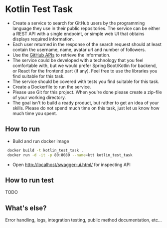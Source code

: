 # Kotlin Test Task

* Create a service to search for GitHub users by the programming language they use in their public repositories. 
The service can be either a REST API with a single endpoint, or simple web UI that obtains displays required information.
* Each user returned in the response of the search request should at least contain the username, name, avatar url and number of followers.
* Use the [GitHub APIs](https://developer.github.com/v3/) to retrieve the information.
* The service could be developed with a technology that you feel comfortable with, but we would prefer Spring Boot/Kotlin for backend, 
or React for the frontend part (if any). Feel free to use the libraries you find suitable for this task.
* The service should be covered with tests you find suitable for this task.
* Create a Dockerfile to run the service.
* Please use Git for this project. When you're done please create a zip-file of your working directory.
* The goal isn't to build a ready product, but rather to get an idea of your skills. Please do not spend much time on this task, 
just let us know how much time you spent.

## How to run

* Build and run docker image
```bash 
 docker build -t kotlin_test_task .
 docker run -d -it -p 80:8080 --name=ktt kotlin_test_task
 ```
 
 * Open [http://localhost/swagger-ui.html/](http://localhost/swagger-ui.html) for inspecting API

## How to run test

TODO

## What's else?

Error handling, logs, integration testing, public method documentation, etc...